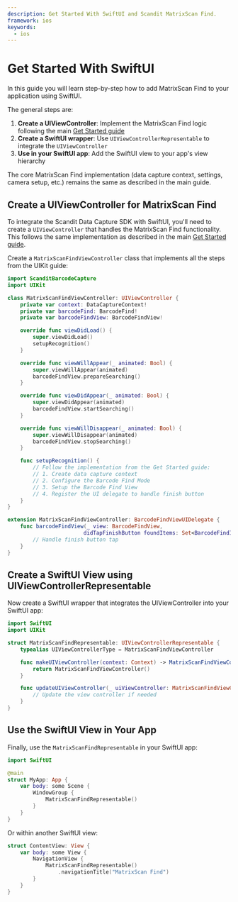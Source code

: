 ```yaml
---
description: Get Started With SwiftUI and Scandit MatrixScan Find.
framework: ios
keywords:
  - ios
---
```


# Get Started With SwiftUI

In this guide you will learn step-by-step how to add MatrixScan Find to your application using SwiftUI.

The general steps are:

1. **Create a UIViewController**: Implement the MatrixScan Find logic following the main [Get Started guide](./get-started.md)
2. **Create a SwiftUI wrapper**: Use `UIViewControllerRepresentable` to integrate the `UIViewController`
3. **Use in your SwiftUI app**: Add the SwiftUI view to your app's view hierarchy

The core MatrixScan Find implementation (data capture context, settings, camera setup, etc.) remains the same as described in the main guide.

## Create a UIViewController for MatrixScan Find

To integrate the Scandit Data Capture SDK with SwiftUI, you'll need to create a `UIViewController` that handles the MatrixScan Find functionality. This follows the same implementation as described in the main [Get Started guide](./get-started.md).

Create a `MatrixScanFindViewController` class that implements all the steps from the UIKit guide:

```swift
import ScanditBarcodeCapture
import UIKit

class MatrixScanFindViewController: UIViewController {
    private var context: DataCaptureContext!
    private var barcodeFind: BarcodeFind!
    private var barcodeFindView: BarcodeFindView!

    override func viewDidLoad() {
        super.viewDidLoad()
        setupRecognition()
    }

    override func viewWillAppear(_ animated: Bool) {
        super.viewWillAppear(animated)
        barcodeFindView.prepareSearching()
    }

    override func viewDidAppear(_ animated: Bool) {
        super.viewDidAppear(animated)
        barcodeFindView.startSearching()
    }

    override func viewWillDisappear(_ animated: Bool) {
        super.viewWillDisappear(animated)
        barcodeFindView.stopSearching()
    }

    func setupRecognition() {
        // Follow the implementation from the Get Started guide:
        // 1. Create data capture context
        // 2. Configure the Barcode Find Mode
        // 3. Setup the Barcode Find View
        // 4. Register the UI delegate to handle finish button
    }
}

extension MatrixScanFindViewController: BarcodeFindViewUIDelegate {
    func barcodeFindView(_ view: BarcodeFindView,
                        didTapFinishButton foundItems: Set<BarcodeFindItem>) {
        // Handle finish button tap
    }
}
```

## Create a SwiftUI View using UIViewControllerRepresentable

Now create a SwiftUI wrapper that integrates the UIViewController into your SwiftUI app:

```swift
import SwiftUI
import UIKit

struct MatrixScanFindRepresentable: UIViewControllerRepresentable {
    typealias UIViewControllerType = MatrixScanFindViewController

    func makeUIViewController(context: Context) -> MatrixScanFindViewController {
        return MatrixScanFindViewController()
    }

    func updateUIViewController(_ uiViewController: MatrixScanFindViewController, context: Context) {
        // Update the view controller if needed
    }
}
```

## Use the SwiftUI View in Your App

Finally, use the `MatrixScanFindRepresentable` in your SwiftUI app:

```swift
import SwiftUI

@main
struct MyApp: App {
    var body: some Scene {
        WindowGroup {
            MatrixScanFindRepresentable()
        }
    }
}
```

Or within another SwiftUI view:

```swift
struct ContentView: View {
    var body: some View {
        NavigationView {
            MatrixScanFindRepresentable()
                .navigationTitle("MatrixScan Find")
        }
    }
}
```